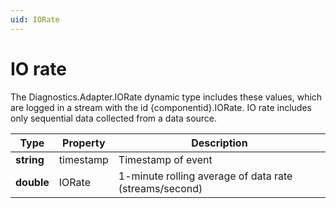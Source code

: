 ```yaml
---
uid: IORate
---
```


# IO rate

The Diagnostics.Adapter.IORate dynamic type includes these values, which are logged in a stream with the id {componentid}.IORate. IO rate includes only sequential data collected from a data source.

| Type   | Property  | Description                                            	|
| ------ | --------- | -------------------------------------------------------	|
| **string** | timestamp | Timestamp of event                                    	|
| **double** | IORate    | 1-minute rolling average of data rate (streams/second)	|
